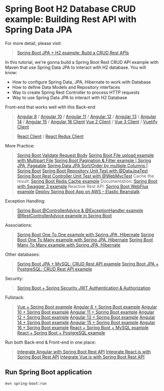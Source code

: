 # Spring Boot H2 Database CRUD example: Building Rest API with Spring Data JPA

For more detail, please visit:
> [Spring Boot JPA + H2 example: Build a CRUD Rest APIs](https://www.bezkoder.com/spring-boot-jpa-h2-example/)

In this tutorial, we're gonna build a Spring Boot Rest CRUD API example with Maven that use Spring Data JPA to interact with H2 database. You will know:

- How to configure Spring Data, JPA, Hibernate to work with Database
- How to define Data Models and Repository interfaces
- Way to create Spring Rest Controller to process HTTP requests
- Way to use Spring Data JPA to interact with H2 Database

Front-end that works well with this Back-end
> [Angular 8](https://www.bezkoder.com/angular-crud-app/) / [Angular 10](https://www.bezkoder.com/angular-10-crud-app/) / [Angular 11](https://www.bezkoder.com/angular-11-crud-app/) / [Angular 12](https://www.bezkoder.com/angular-12-crud-app/) / [Angular 13](https://www.bezkoder.com/angular-13-crud-example/) / [Angular 14](https://www.bezkoder.com/angular-14-crud-example/) / [Angular 15](https://www.bezkoder.com/angular-15-crud-example/) / [Angular 16 Client](https://www.bezkoder.com/angular-16-crud-example/)
> [Vue 2 Client](https://www.bezkoder.com/vue-js-crud-app/) / [Vue 3 Client](https://www.bezkoder.com/vue-3-crud/) / [Vuetify Client](https://www.bezkoder.com/vuetify-data-table-example/)

> [React Client](https://www.bezkoder.com/react-hooks-crud-axios-api/) / [React Redux Client](https://www.bezkoder.com/redux-toolkit-crud-react-hooks/)

More Practice:
> [Spring Boot Validate Request Body](https://www.bezkoder.com/spring-boot-validate-request-body/)
> [Spring Boot File upload example with Multipart File](https://www.bezkoder.com/spring-boot-file-upload/)
> [Spring Boot Pagination & Filter example | Spring JPA, Pageable](https://www.bezkoder.com/spring-boot-pagination-filter-jpa-pageable/)
> [Spring Data JPA Sort/Order by multiple Columns | Spring Boot](https://www.bezkoder.com/spring-data-sort-multiple-columns/)
> [Spring Boot Repository Unit Test with @DataJpaTest](https://www.bezkoder.com/spring-boot-unit-test-jpa-repo-datajpatest/)
> [Spring Boot Rest Controller Unit Test with @WebMvcTest](https://www.bezkoder.com/spring-boot-webmvctest/)
> Cache the result: [Spring Boot Redis Cache example](https://www.bezkoder.com/spring-boot-redis-cache-example/)
> Documentation: [Spring Boot with Swagger 3 example](https://www.bezkoder.com/spring-boot-swagger-3/)
> Reactive Rest API: [Spring Boot WebFlux example](https://www.bezkoder.com/spring-boot-webflux-rest-api/)
> [Deploy Spring Boot App on AWS – Elastic Beanstalk](https://www.bezkoder.com/deploy-spring-boot-aws-eb/)

Exception Handling:
> [Spring Boot @ControllerAdvice & @ExceptionHandler example](https://www.bezkoder.com/spring-boot-controlleradvice-exceptionhandler/)
> [@RestControllerAdvice example in Spring Boot](https://www.bezkoder.com/spring-boot-restcontrolleradvice/)

Associations:
> [Spring Boot One To One example with Spring JPA, Hibernate](https://www.bezkoder.com/jpa-one-to-one/)
> [Spring Boot One To Many example with Spring JPA, Hibernate](https://www.bezkoder.com/jpa-one-to-many/)
> [Spring Boot Many To Many example with Spring JPA, Hibernate](https://www.bezkoder.com/jpa-many-to-many/)

Other databases:
> [Spring Boot JPA + MySQL: CRUD Rest API example](https://www.bezkoder.com/spring-boot-jpa-crud-rest-api/)
> [Spring Boot JPA + PostgreSQL: CRUD Rest API example](https://www.bezkoder.com/spring-boot-postgresql-example/)

Security:
> [Spring Boot + Spring Security JWT Authentication & Authorization](https://www.bezkoder.com/spring-boot-jwt-authentication/)

Fullstack:
> [Vue + Spring Boot example](https://www.bezkoder.com/spring-boot-vue-js-crud-example/)
> [Angular 8 + Spring Boot example](https://www.bezkoder.com/angular-spring-boot-crud/)
> [Angular 10 + Spring Boot example](https://www.bezkoder.com/angular-10-spring-boot-crud/)
> [Angular 11 + Spring Boot example](https://www.bezkoder.com/angular-11-spring-boot-crud/)
> [Angular 12 + Spring Boot example](https://www.bezkoder.com/angular-12-spring-boot-crud/)
> [Angular 13 + Spring Boot example](https://www.bezkoder.com/spring-boot-angular-13-crud/)
> [Angular 14 + Spring Boot example](https://www.bezkoder.com/spring-boot-angular-14-crud/)
> [Angular 15 + Spring Boot example](https://www.bezkoder.com/spring-boot-angular-15-crud/)
> [Angular 16 + Spring Boot example](https://www.bezkoder.com/spring-boot-angular-16-crud/)
> [React + Spring Boot + MySQL example](https://www.bezkoder.com/react-spring-boot-crud/)
> [React + Spring Boot + PostgreSQL example](https://www.bezkoder.com/spring-boot-react-postgresql/)

Run both Back-end & Front-end in one place:
> [Integrate Angular with Spring Boot Rest API](https://www.bezkoder.com/integrate-angular-spring-boot/)
> [Integrate React.js with Spring Boot Rest API](https://www.bezkoder.com/integrate-reactjs-spring-boot/)
> [Integrate Vue.js with Spring Boot Rest API](https://www.bezkoder.com/integrate-vue-spring-boot/)

## Run Spring Boot application
```
mvn spring-boot:run
```

